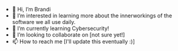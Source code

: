 - 👋 Hi, I’m Brandi
- 👀 I’m interested in learning more about the innerworkings of the software we all use daily.
- 🌱 I’m currently learning Cybersecurity!
- 💞️ I’m looking to collaborate on [not sure yet!]
- 📫 How to reach me [I'll update this eventually :)]

<!---
Mashumaro91/Mashumaro91 is a ✨ special ✨ repository because its `README.md` (this file) appears on your GitHub profile.
You can click the Preview link to take a look at your changes.
--->

